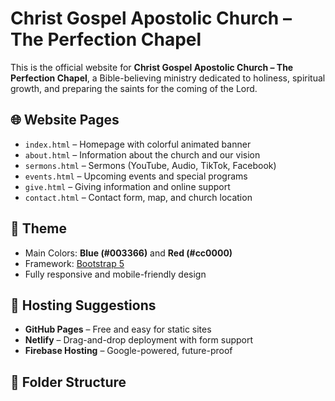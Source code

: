 # Christ Gospel Apostolic Church – The Perfection Chapel

This is the official website for **Christ Gospel Apostolic Church – The Perfection Chapel**, a Bible-believing ministry dedicated to holiness, spiritual growth, and preparing the saints for the coming of the Lord.

## 🌐 Website Pages

- `index.html` – Homepage with colorful animated banner
- `about.html` – Information about the church and our vision
- `sermons.html` – Sermons (YouTube, Audio, TikTok, Facebook)
- `events.html` – Upcoming events and special programs
- `give.html` – Giving information and online support
- `contact.html` – Contact form, map, and church location

## 🎨 Theme

- Main Colors: **Blue (#003366)** and **Red (#cc0000)**
- Framework: [Bootstrap 5](https://getbootstrap.com/)
- Fully responsive and mobile-friendly design

## 🚀 Hosting Suggestions

- **GitHub Pages** – Free and easy for static sites
- **Netlify** – Drag-and-drop deployment with form support
- **Firebase Hosting** – Google-powered, future-proof

## 📁 Folder Structure
